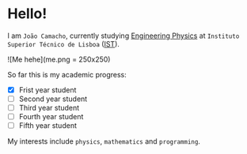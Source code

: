 # Hello!

I am `João Camacho`, currently studying [Engineering Physics](https://tecnico.ulisboa.pt/en/education/courses/masters-programmes/engineering-physics/) at `Instituto Superior Técnico de Lisboa` ([IST](https://tecnico.ulisboa.pt/en/)). <br>

![Me hehe](me.png = 250x250)

So far this is my academic progress:
- [X] Frist year student
- [ ] Second year student
- [ ] Third year student
- [ ] Fourth year student
- [ ] Fifth year student

My interests include `physics`, `mathematics` and `programming`.
